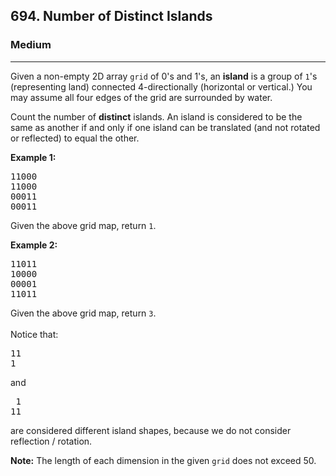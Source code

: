 <h2>694. Number of Distinct Islands</h2><h3>Medium</h3><hr><div><p>Given a non-empty 2D array <code>grid</code> of 0's and 1's, an <b>island</b> is a group of <code>1</code>'s (representing land) connected 4-directionally (horizontal or vertical.)  You may assume all four edges of the grid are surrounded by water.</p>

<p>Count the number of <b>distinct</b> islands.  An island is considered to be the same as another if and only if one island can be translated (and not rotated or reflected) to equal the other.</p>

<p><b>Example 1:</b><br>
</p><pre>11000
11000
00011
00011
</pre>
Given the above grid map, return <code>1</code>.
<p></p>

<p><b>Example 2:</b><br>
</p><pre>11011
10000
00001
11011</pre>
Given the above grid map, return <code>3</code>.<br><br>
Notice that:
<pre>11
1
</pre>
and
<pre> 1
11
</pre>
are considered different island shapes, because we do not consider reflection / rotation.
<p></p>

<p><b>Note:</b>
The length of each dimension in the given <code>grid</code> does not exceed 50.
</p></div>